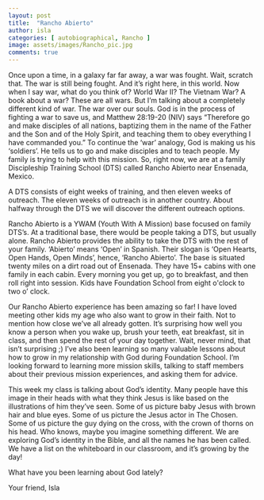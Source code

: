 ```yaml
---
layout: post
title:  "Rancho Abierto"
author: isla
categories: [ autobiographical, Rancho ]
image: assets/images/Rancho_pic.jpg
comments: true
---
```


Once upon a time, in a galaxy far far away, a war was fought. Wait, scratch that. The war is still being fought. And it’s right here, in this world. Now when I say war, what do you think of? World War II? The Vietnam War? A book about a war? These are all wars. But I’m talking about a completely different kind of war. The war over our souls. God is in the process of fighting a war to save us, and Matthew 28:19-20 (NIV) says “Therefore go and make disciples of all nations, baptizing them in the name of the Father and the Son and of the Holy Spirit, and teaching them to obey everything I have commanded you.” To continue the ‘war’ analogy, God is making us his ‘soldiers’. He tells us to go and make disciples and to teach people. My family is trying to help with this mission. So, right now, we are at a family Discipleship Training School (DTS) called Rancho Abierto near Ensenada, Mexico. 

A DTS consists of eight weeks of training, and then eleven weeks of outreach. The eleven weeks of outreach is in another country. About halfway through the DTS we will discover the different outreach options. 

Rancho Abierto is a YWAM (Youth With A Mission) base focused on family DTS’s. At a traditional base, there would be people taking a DTS, but usually alone. Rancho Abierto provides the ability to take the DTS with the rest of your family. ‘Abierto’ means ‘Open’ in Spanish. Their slogan is ‘Open Hearts, Open Hands, Open Minds’, hence, ‘Rancho Abierto’. The base is situated twenty miles on a dirt road out of Ensenada. They have 15+ cabins with one family in each cabin. Every morning you get up, go to breakfast, and then roll right into session. Kids have Foundation School from eight o'clock to two o’ clock. 

Our Rancho Abierto experience has been amazing so far! I have loved meeting other kids my age who also want to grow in their faith. Not to mention how close we’ve all already gotten. It’s surprising how well you know a person when you wake up, brush your teeth, eat breakfast, sit in class, and then spend the rest of your day together. Wait, never mind, that isn’t surprising ;) I’ve also been learning so many valuable lessons about how to grow in my relationship with God during Foundation School. I’m looking forward to learning more mission skills, talking to staff members about their previous mission experiences, and asking them for advice.

This week my class is talking about God’s identity. Many people have this image in their heads with what they think Jesus is like based on the illustrations of him they’ve seen. Some of us picture baby Jesus with brown hair and blue eyes. Some of us picture the Jesus actor in The Chosen. Some of us picture the guy dying on the cross, with the crown of thorns on his head. Who knows, maybe you imagine something different. We are exploring God’s identity in the Bible, and all the names he has been called. We have a list on the whiteboard in our classroom, and it’s growing by the day!

What have you been learning about God lately? 

Your friend,
Isla
